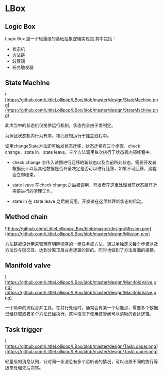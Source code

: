 # LBox

## Logic Box

Logic Box 是一个轻量级的基础抽象逻辑实现包
其中包括：
  + 状态机
  + 方法链
  + 歧管阀
  + 任务触发器

## State Machine

![https://github.com/LittleLollipop/LBox/blob/master/design/StateMachine.png](https://github.com/LittleLollipop/LBox/blob/master/design/StateMachine.png)

此库当中的状态机仅提供运行机制，状态完全由子类制定。

为保证状态机内行为有序，核心逻辑运行于独立线程中。

调用changeState方法即可触发状态迁移，状态迁移有三个步骤，check change，state in，state leave，三个方法调用依次执行于状态机内部线程中。

  + check change 会传入试图进行迁移的新状态以及当前所处状态，需要开发者根据设计以及其他数据是否齐全决定是否可以进行迁移，如果不可迁移，流程会立即结束。

  + state leave 在check change之后被调用，开发者在这里处理当前状态离开所需要进行的清理工作。

  + state in 在 state leave 之后被调用，开发者在这里处理新状态的启动。


## Method chain

![https://github.com/LittleLollipop/LBox/blob/master/design/Mission.png](https://github.com/LittleLollipop/LBox/blob/master/design/Mission.png)

方法链被设计用来管理有明确顺序的一组任务或方法，通过单独定义每个步骤以及方法仅与链交互，达到分离顶层业务逻辑的目的。同时也做到了方法层面的接耦。


## Manifold valve

![https://github.com/LittleLollipop/LBox/blob/master/design/ManifoldValve.png](https://github.com/LittleLollipop/LBox/blob/master/design/ManifoldValve.png)

一个简单的流程合并工具，在并行处理时，通常会有某一个功能点，需要多个数据已经获取或者多个方法已经执行。这种情况下使用歧管阀可以清晰的表达逻辑。


## Task trigger

![https://github.com/LittleLollipop/LBox/blob/master/design/TaskLoader.png](https://github.com/LittleLollipop/LBox/blob/master/design/TaskLoader.png)

轻量级的消息队列，针对同一条消息有多个监听者的情况，可以设置不同的执行等级来处理先后次序。
